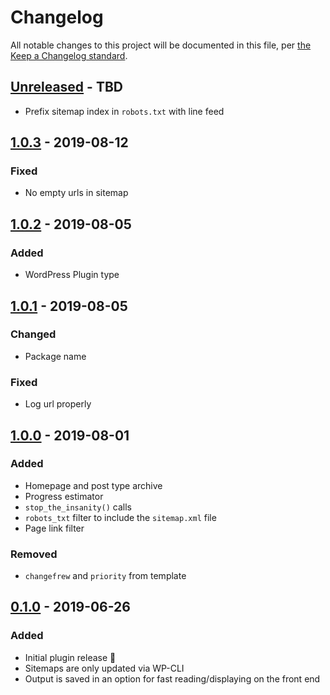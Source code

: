 # Changelog

All notable changes to this project will be documented in this file, per [the Keep a Changelog standard](http://keepachangelog.com/).

## [Unreleased] - TBD

- Prefix sitemap index in `robots.txt` with line feed

## [1.0.3] - 2019-08-12
### Fixed
- No empty urls in sitemap

## [1.0.2] - 2019-08-05
### Added
- WordPress Plugin type

## [1.0.1] - 2019-08-05
### Changed
- Package name

### Fixed
- Log url properly

## [1.0.0] - 2019-08-01
### Added
- Homepage and post type archive
- Progress estimator
- `stop_the_insanity()` calls
- `robots_txt` filter to include the `sitemap.xml` file
- Page link filter

### Removed
- `changefrew` and `priority` from template

## [0.1.0] - 2019-06-26
### Added
- Initial plugin release 🎉
- Sitemaps are only updated via WP-CLI
- Output is saved in an option for fast reading/displaying on the front end

[Unreleased]: https://github.com/10up/10up-sitemaps/compare/1.0.3...master
[1.0.3]: https://github.com/10up/10up-sitemaps/compare/1.0.2...1.0.3
[1.0.2]: https://github.com/10up/10up-sitemaps/compare/1.0.1...1.0.2
[1.0.1]: https://github.com/10up/10up-sitemaps/compare/87eab2e...1.0.1
[1.0.0]: https://github.com/10up/10up-sitemaps/compare/2a62419...87eab2e
[0.1.0]: https://github.com/10up/10up-sitemaps/commit/2a62419
